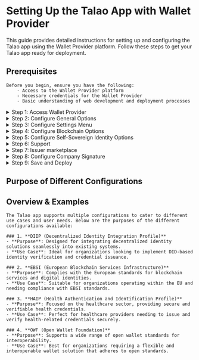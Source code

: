 # Setting Up the Talao App with Wallet Provider 

This guide provides detailed instructions for setting up and configuring the Talao app using the Wallet Provider platform. Follow these steps to get your Talao app ready for deployment.

## Prerequisites

    Before you begin, ensure you have the following:
        - Access to the Wallet Provider platform
        - Necessary credentials for the Wallet Provider
        - Basic understanding of web development and deployment processes



<details>
    <summary>Step 1: Access Wallet Provider</summary>
    
    1. Navigate to the [Wallet Provider platform](https://wallet-provider.talao.co/).
    2. Log in using your credentials.
</details>

<details>
    <summary>Step 2: Configure General Options</summary>
    
    1. Go to the **General Options** section.
    2. Set the following configurations:
        - **Wallet Type**: Select `altme`.
        - **Wallet For**: Select the appropriate option for your use case. For Talao app, select `np` if applicable.
        - **Company Name**: Enter your company name.
        - **Company Website**: Enter your company’s website URL.
        - **Company Logo**: Upload your company logo.
        - **Tag Line**: Enter a tagline for your wallet.
        - **Splash Screen Title**: Enter a title for the splash screen.
        - **Profile Name**: Enter a name for your wallet profile.
        - **Profile Version**: Enter the version of your wallet profile.
        - **Published**: Enter the publication date of your wallet profile.
        - **Profile ID**: Enter the profile ID.
        - **Customer Plan**: Select your customer plan.
        - **Organization Status**: Set the status of your organization.

    ![General Options](../static/img/wallet_config/wallet_config_1.png "General Options")
</details>

<details>
    <summary>Step 3: Configure Settings Menu</summary>
    
    1. Go to the **Settings Menu** section.
    2. Configure the following options based on your requirements:
        - **Display Profile**: Set to `true` or `false`.
        - **Display Developer Mode**: Set to `true` or `false`.
        - **Display Help Center**: Set to `true` or `false`.
        - **Display Self Sovereign Identity**: Set to `true` or `false`.

    ![Settings Menu](../static/img/wallet_config/wallet_config_2.png "Settings Menu")
</details>

<details>
    <summary>Step 4: Configure Blockchain Options</summary>
    
    1. Go to the **Blockchain Options** section.
    2. Configure the following options:
        - **Tezos Support**: Set to `true` or `false`.
        - **Ethereum Support**: Set to `true` or `false`.
        - **Hedera Support**: Set to `true` or `false`.
        - **BNB Support**: Set to `true` or `false`.
        - **Fantom Support**: Set to `true` or `false`.
        - **Polygon Support**: Set to `true` or `false`.
        - **TZPro RPC Node**: Set to `true` or `false`.
        - **TZPro API Key**: Enter the API key.
        - **Infura RPC Node**: Set to `true` or `false`.
        - **Infura API Key**: Enter the API key.

    ![Blockchain Options](../static/img/wallet_config/wallet_config_3.png "Blockchain Options")
</details>

<details>
    <summary>Step 5: Configure Self-Sovereign Identity Options</summary>
    
    1. Go to the **Self-Sovereign Identity Options** section.
    2. Configure the following options:
        - **Display Manage Decentralized ID**: Set to `true` or `false`.
        - **Display SSI Advanced Settings**: Set to `true` or `false`.
        - **Display Verifiable Data Registry**: Set to `true` or `false`.
        - **OIDV4VC Profile**: Enter the OIDV4VC profile details.
        - **Custom OIDC4VC Profile**: Configure the custom profile:
            - **VC Format**: Set the VC format.
            - **Proof Header**: Set the proof header.
            - **Proof Type**: Set the proof type.
            - **Status List Cache**: Set to `true` or `false`.
            - **Security Level**: Set to `true` or `false`.
            - **Client Authentication**: Set the client authentication method.
            - **Credential Manifest Support**: Set to `true` or `false`.
            - **User PIN Digits**: Enter the number of user PIN digits.
            - **Default DID**: Enter the default DID.
            - **Subject Syntax Type**: Enter the subject syntax type.
            - **Crypto Holder Binding**: Set to `true` or `false`.
            - **Scope**: Set the scope.
            - **Client ID**: Enter the client ID.
            - **Client Secret**: Enter the client secret.
            - **OIDC4VCI Draft**: Enter the OIDC4VCI draft version.
            - **OIDC4VP Draft**: Enter the OIDC4VP draft version.
            - **SIOP V2 Draft**: Enter the SIOP V2 draft version.
            - **Push Authorization Request**: Set to `true` or `false`.

    ![SSI](../static/img/wallet_config/wallet_config_4.png "SSI")
</details>

<details>
    <summary>Step 6: Support</summary>
    
    1. Go to the **Help Center Options** section.
    2. Configure the following options:
        - **Is Chat**: Set to `true` or `false`.
        - **Display Chat Support**: Set to `true` or `false`.
        - **Custom Chat Support**: Set to `true` or `false`.
        - **Custom Chat Support Name**: Enter the custom chat support name.
        - **Display Email Support**: Set to `true` or `false`.
        - **Custom Email Support**: Set to `true` or `false`.
        - **Custom Email**: Enter the custom email.

    ![Support](../static/img/wallet_config/wallet_config_5.png "Support")
</details>

<details>
    <summary>Step 7: Issuer marketplace</summary>
    
    1. Go to the **Discover Cards Options** section.
    2. Configure the following options based on your enterprise requirements:
        - **Display Rewards Category**: Set to `true` or `false`.
        - **Display Over 18**: Set to `true` or `false`.
        - **Display Over 18 JWT**: Set to `true` or `false`.
        - **Display Over 13**: Set to `true` or `false`.
        - **Display Over 15**: Set to `true` or `false`.
        - **Display Over 21**: Set to `true` or `false`.
        - **Display Over 50**: Set to `true` or `false`.
        - **Display Over 65**: Set to `true` or `false`.
        - **Display Email Pass**: Set to `true` or `false`.
        - **Display Email Pass JWT**: Set to `true` or `false`.
        - **Display Phone Pass**: Set to `true` or `false`.
        - **Display Phone Pass JWT**: Set to `true` or `false`.
        - **Display Age Range**: Set to `true` or `false`.
        - **Display Gender**: Set to `true` or `false`.
        - **Display Verifiable ID**: Set to `true` or `false`.
        - **Display Verifiable ID JWT**: Set to `true` or `false`.
        - **Display Verifiable ID SD-JWT**: Set to `true` or `false`.
        - **Display Humanity**: Set to `true` or `false`.
        - **Display Humanity JWT**: Set to `true` or `false`.
        - **Display DeFi**: Set to `true` or `false`.
        - **Display Chainborn**: Set to `true` or `false`.
        - **Display Tezotopia**: Set to `true` or `false`.
        ![Marketplace](../static/img/wallet_config/wallet_config_6.png "Marketplace")

        - **Display External Issuer**: List any external issuers.
        ![Marketplace1](../static/img/wallet_config/wallet_config_6-2.png "Marketplace1")

    3. Add your own external issuers:
        ![Marketplace2](../static/img/wallet_config/wallet_config_6-3.png "Marketplace2")
</details>

<details>
    <summary>Step 8: Configure Company Signature</summary>
    
    1. Go to the **Company Signature** section.
    2. Set the following options:
        - **Is Allowed**: Set to `true` or `false`.
        - **KID**: Enter the Key ID.
        - **Company Key**: Enter the company key.
        - **Company KID**: Enter the company KID.

    ![Signature](../static/img/wallet_config/wallet_config_7.png "Signature")
</details>

<details>
    <summary>Step 9: Save and Deploy</summary>
    
    1. Once all configurations are set, save your settings.
    2. Deploy the configuration to the Wallet Provider.
    3. Ensure the configurations are correctly applied to your Talao app.
</details>


## Purpose of Different Configurations

## Overview & Examples
    
    The Talao app supports multiple configurations to cater to different use cases and user needs. Below are the purposes of the different configurations available:

    ### 1. **DIIP (Decentralized Identity Integration Profile)**
    - **Purpose**: Designed for integrating decentralized identity solutions seamlessly into existing systems.
    - **Use Case**: Ideal for organizations looking to implement DID-based identity verification and credential issuance.

    ### 2. **EBSI (European Blockchain Services Infrastructure)**
    - **Purpose**: Complies with the European standards for blockchain services and digital identities.
    - **Use Case**: Suitable for organizations operating within the EU and needing compliance with EBSI standards.

    ### 3. **HAIP (Health Authentication and Identification Profile)**
    - **Purpose**: Focused on the healthcare sector, providing secure and verifiable health credentials.
    - **Use Case**: Perfect for healthcare providers needing to issue and verify health-related credentials securely.

    ### 4. **OWF (Open Wallet Foundation)**
    - **Purpose**: Supports a wide range of open wallet standards for interoperability.
    - **Use Case**: Best for organizations requiring a flexible and interoperable wallet solution that adheres to open standards.



